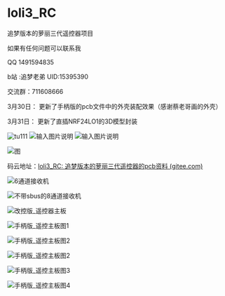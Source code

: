 # loli3_RC
追梦版本的萝丽三代遥控器项目

 如果有任何问题可以联系我

QQ 1491594835

b站 :追梦老弟 UID:15395390

交流群：711608666



3月30日： 更新了手柄版的pcb文件中的外壳装配效果（感谢蔡老哥画的外壳）

3月31日： 更新了直插NRF24LO1的3D模型封装



![tu111](%E9%81%A5%E6%8E%A7__%E6%89%8B%E6%9F%84%E7%89%88/%E5%9B%BE7.png)
![输入图片说明](%E9%81%A5%E6%8E%A7__%E6%89%8B%E6%9F%84%E7%89%88/%E5%9B%BE8.png)
![输入图片说明](%E9%81%A5%E6%8E%A7__%E6%89%8B%E6%9F%84%E7%89%88/%E5%9B%BE4.jpg)

![图](https://github.com/zhanglele666/loli3_RC/blob/main/%E9%81%A5%E6%8E%A7__%E6%89%8B%E6%9F%84%E7%89%88/%E5%9B%BE8.png?raw=true)



码云地址：[loli3_RC: 追梦版本的萝丽三代遥控器的pcb资料 (gitee.com)](https://gitee.com/zhang-leel/loli3_RC)

![6通道接收机](https://github.com/zhanglele666/loli3_RC/blob/main/%E8%90%9D%E4%B8%BD3%E4%BB%A36%E9%80%9A%E9%81%93%E6%8E%A5%E6%94%B6%E6%9C%BA/6%E9%80%9A%E6%8E%A5%E6%94%B6%E7%84%8A%E6%8E%A5%E5%9B%BE.jpg?raw=true)



![不带sbus的8通道接收机](https://github.com/zhanglele666/loli3_RC/blob/main/%E8%90%9D%E8%8E%89%E4%B8%89%E4%BB%A38%E9%80%9A%E9%81%93%E6%8E%A5%E6%94%B6%E6%9C%BA/%E4%B8%8D%E5%B8%A6sbus.png?raw=true)

![改控版_遥控器主板](https://github.com/zhanglele666/loli3_RC/blob/main/%E9%81%A5%E6%8E%A7__%E6%94%B9%E6%8E%A7%E7%89%88/%E5%9B%BE.png?raw=true)

![手柄版_遥控主板图1](https://github.com/zhanglele666/loli3_RC/blob/main/%E9%81%A5%E6%8E%A7__%E6%89%8B%E6%9F%84%E7%89%88/%E5%9B%BE.png?raw=true)

![手柄版_遥控主板图2](https://github.com/zhanglele666/loli3_RC/blob/main/%E9%81%A5%E6%8E%A7__%E6%89%8B%E6%9F%84%E7%89%88/%E5%9B%BE2.jpg?raw=true)

![手柄版_遥控主板图2](https://github.com/zhanglele666/loli3_RC/blob/main/遥控__手柄版/图4.jpg?raw=true)

![手柄版_遥控主板图3](https://github.com/zhanglele666/loli3_RC/blob/main/%E9%81%A5%E6%8E%A7__%E6%89%8B%E6%9F%84%E7%89%88/%E5%9B%BE5.jpg?raw=true)

![手柄版_遥控主板图4](https://github.com/zhanglele666/loli3_RC/blob/main/%E9%81%A5%E6%8E%A7__%E6%89%8B%E6%9F%84%E7%89%88/%E5%9B%BE6.jpg?raw=true)

